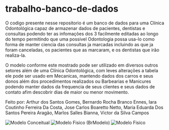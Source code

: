 # trabalho-banco-de-dados
  O codigo presente nesse repositorio é um banco de dados para uma Clínica Odontológica capaz de armazenar dados de pacientes, dentistas e consultas podendo ter as infomações dos 3 facilmente editadas ao longo do tempo permitindo que uma possivel Odontologia possa usa-lo como forma de manter ciencia das consultas ja marcadas incluindo as que ja foram canceladas, os pacientes que as marcaram, e os dentistas que irão realiza-la.
  
  O modelo conforme este mostrado pode ser utilizado em diversos outros setores além de uma Clínica Odontológica, com leves alterações a tabela ele pode ser usado em Mecanicas, mantendo dados dos carros e seus donos além dos procedimentos realizados ou Barbearias e Manicures podendo manter dados da frequencia de seus clientes e seus dados de contato afim descobrir dias de maior ou menor movimento.

Feito por: Arthur dos Santos Gomes, 
Bernardo Rocha Branco Ennes, 
Iara Coutinho Ferreira Da Costa, 
Jose Carlos Boaretto Netto, 
Maria Eduarda Dos Santos Pereira Aragão, 
Marlos Salles Bianna, 
Victor da Silva Campos

 
![Modelo Conceitual](https://github.com/user-attachments/assets/f4330eb7-9409-4225-9a84-4aa4e7593e5d)
![Modelo Fisico (BrModelo)](https://github.com/user-attachments/assets/21f4887d-3ac9-4c9e-9e82-e631a76f255a)
![Modelo Fisico](https://github.com/user-attachments/assets/60151710-416d-4f6e-a1b8-55ce127b30d9)
